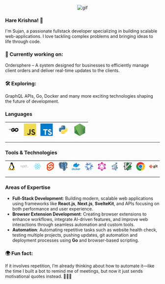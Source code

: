 <p align="center">
<img src="https://mir-s3-cdn-cf.behance.net/project_modules/disp/9c0d2243836113.57fe73e1e3867.gif" alt="gif" />
</p>

### Hare Krishna! 👋
I'm Sujan, a passionate fullstack developer specializing in building scalable web-applications. I love tackling complex problems and bringing ideas to life through code.

### 🌟 Currently working on:
Ordersphere – A system designed for businesses to efficiently manage client orders and deliver real-time updates to the clients.

### 🛠️ Exploring: 
GraphQL APIs, Go, Docker and many more exciting technologies shaping the future of development.

### **Languages**
| <img title="Go" alt="Go" width="40px" src="https://raw.githubusercontent.com/github/explore/master/topics/go/go.png" /> | <img title="JavaScript" alt="JavaScript" width="40px" src="https://raw.githubusercontent.com/github/explore/master/topics/javascript/javascript.png" /> | <img title="Typescript" alt="Typescript" width="40px" src="https://raw.githubusercontent.com/github/explore/master/topics/typescript/typescript.png" /> |  <img title="Python" alt="Python" width="40px" src="https://raw.githubusercontent.com/github/explore/master/topics/python/python.png" /> | <img title="NodeJS" alt="NodeJS" width="40px" src="https://raw.githubusercontent.com/github/explore/master/topics/nodejs/nodejs.png" /> |
|--|--|--|--|--|

---

### **Tools & Technologies**
| <img title="Linux" alt="Linux" width="40px" src="https://raw.githubusercontent.com/github/explore/master/topics/linux/linux.png" /> | <img title="Next.js" alt="Next.js" width="40px" src="https://raw.githubusercontent.com/github/explore/master/topics/nextjs/nextjs.png" /> | <img title="React.js" alt="React.js" width="40px" src="https://raw.githubusercontent.com/github/explore/master/topics/react/react.png" /> | <img title="SvelteKit" alt="SvelteKit" width="40px" src="https://raw.githubusercontent.com/github/explore/master/topics/svelte/svelte.png" /> | <img title="PostgreSQL" alt="PostgreSQL" width="40px" src="https://raw.githubusercontent.com/github/explore/master/topics/postgresql/postgresql.png" /> | <img title="Docker" alt="Docker" width="40px" src="https://raw.githubusercontent.com/github/explore/master/topics/docker/docker.png" /> | <img title="NixOS" alt="NixOS" width="40px" src="https://raw.githubusercontent.com/github/explore/master/topics/nix/nix.png" /> | <img title="GraphQL" alt="GraphQL" width="40px" src="https://raw.githubusercontent.com/github/explore/master/topics/graphql/graphql.png" /> | <img title="Docker Compose" alt="Docker Compose" width="40px" src="https://raw.githubusercontent.com/github/explore/master/topics/docker-compose/docker-compose.png" /> | <img title="LunarVim" alt="LunarVim" width="40px" src="https://raw.githubusercontent.com/github/explore/master/topics/vim/vim.png" /> | <img title="Chrome Extension" alt="Chrome Extension" width="40px" src="https://raw.githubusercontent.com/github/explore/master/topics/chrome/chrome.png" /> | <img title="git" alt="git" width="40px" src="https://raw.githubusercontent.com/github/explore/master/topics/git/git.png" /> |
|--|--|--|--|--|--|--|--|--|--|--|--|

---

### **Areas of Expertise**  
- **Full-Stack Development**: Building modern, scalable web applications using frameworks like **React.js**, **Next.js**, **SvelteKit**, and APIs focusing on both performance and user experience.  
- **Browser Extension Development**: Creating browser extensions to enhance workflows, integrate AI-driven features, and improve web interactions through seamless automation and custom tools.  
- **Automation**: Automating repetitive tasks such as website health check, testing multiple projects, pushing updates, git automation and deployment processes using **Go** and browser-based scripting.
  
### 🌍 Fun fact:
If it involves repetition, I’m already thinking about how to automate it—like the time I built a bot to remind me of meetings, but now it just sends motivational quotes instead. 🔄🤖✨
